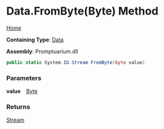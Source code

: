 # Data\.FromByte\(Byte\) Method

[Home](../../../README.md)

**Containing Type**: [Data](../README.md)

**Assembly**: Promptuarium\.dll

```csharp
public static System.IO.Stream FromByte(byte value)
```

### Parameters

**value** &ensp; [Byte](https://docs.microsoft.com/en-us/dotnet/api/system.byte)

### Returns

[Stream](https://docs.microsoft.com/en-us/dotnet/api/system.io.stream)

